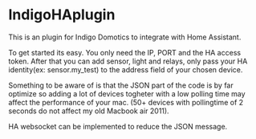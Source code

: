 # IndigoHAplugin

This is an plugin for Indigo Domotics to integrate with Home Assistant.

To get started its easy. You only need the IP, PORT and the  HA access token.
After that you can add sensor, light and relays, only pass your HA identity(ex: sensor.my_test) to the address field of your chosen device.


Something to be aware of is that the JSON part of the code is by far optimize so adding a lot of devices togheter with a low polling time may affect the performance of your mac. (50+ devices with pollingtime of 2 seconds do not affect my old Macbook air 2011).

HA websocket can be implemented to reduce the JSON message.  
